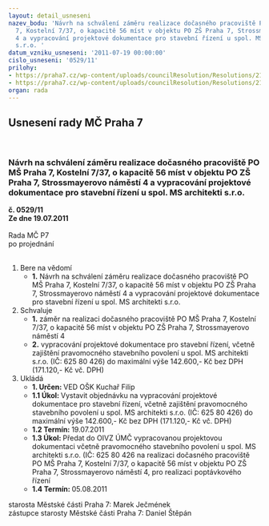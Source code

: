 ```yaml
---
layout: detail_usneseni
nazev_bodu: 'Návrh na schválení záměru realizace dočasného pracoviště PO MŠ Praha
  7, Kostelní 7/37, o kapacitě 56 míst v objektu PO ZŠ Praha 7, Strossmayerovo náměstí
  4 a vypracování projektové dokumentace pro stavební řízení u spol. MS architekti
  s.r.o. '
datum_vzniku_usneseni: '2011-07-19 00:00:00'
cislo_usneseni: '0529/11'
prilohy:
- https://praha7.cz/wp-content/uploads/councilResolution/Resolutions/21496/35-11-usnesen%c3%ad_zm%c4%8d_k_projektu_t%c5%99%c3%addy_m%c5%a1_do_z%c5%a1.doc
- https://praha7.cz/wp-content/uploads/councilResolution/Resolutions/21496/35-11-ov%c4%9b%c5%99en%c3%bd_z%c3%a1pis_z_jedn%c3%a1n%c3%ad_s_hs_hl.m._praha.doc
organ: rada
---
```

<div id="ucUsn_pList" class="usn">
	<span><h2>Usnesení rady MČ Praha 7 </h2>
<br></span><div class="standBody">
<span><h3>Návrh na schválení záměru realizace dočasného pracoviště PO MŠ Praha 7, Kostelní 7/37, o kapacitě 56 míst v objektu PO ZŠ Praha 7, Strossmayerovo náměstí 4 a vypracování projektové dokumentace pro stavební řízení u spol. MS architekti s.r.o. </h3></span><div class="center">
		<strong>č. 0529/11</strong><br>
	</div>
<div class="center">
		<strong>Ze dne 19.07.2011</strong><br><br>
	</div>Rada MČ P7<br> po projednání<br><br><ol>
<li>Bere na vědomí<ul><li>
<strong>1.</strong> Návrh na schválení záměru realizace dočasného pracoviště PO MŠ Praha 7, Kostelní 7/37, o kapacitě 56 míst v objektu PO ZŠ Praha 7, Strossmayerovo náměstí 4 a vypracování projektové dokumentace pro stavební řízení u spol. MS architekti s.r.o.    </li></ul>
</li>
<li>Schvaluje<ul>
<li>
<strong>1.</strong> záměr na realizaci dočasného pracoviště PO MŠ Praha 7, Kostelní 7/37, o kapacitě 56 míst v objektu PO ZŠ Praha 7, Strossmayerovo náměstí 4</li>
<li>
<strong>2.</strong> vypracování projektové dokumentace pro stavební řízení, včetně zajištění pravomocného stavebního povolení u spol. MS architekti s.r.o. (IČ: 625 80 426) do maximální výše 142.600,- Kč bez DPH (171.120,- Kč vč. DPH)      </li>
</ul>
</li>
<li>Ukládá<ul>
<li>
<strong>1. Určen: </strong>VED OŠK Kuchař Filip</li>
<li>
<strong>1.1 Úkol: </strong>Vystavit objednávku na vypracování projektové dokumentace pro stavební řízení, včetně zajištění pravomocného stavebního povolení u spol. MS architekti s.r.o. (IČ: 625 80 426) do maximální výše 142.600,- Kč bez DPH (171.120,- Kč vč. DPH) </li>
<li>
<strong>1.2 Termín: </strong>19.07.2011</li>
<li>
<strong>1.3 Úkol: </strong>Předat do OIVZ ÚMČ vypracovanou projektovou dokumentaci včetně  pravomocného stavebního povolení u spol. MS architekti s.r.o. (IČ: 625 80 426 na realizaci dočasného pracoviště PO MŠ Praha 7, Kostelní 7/37, o kapacitě 56 míst v objektu PO ZŠ Praha 7, Strossmayerovo náměstí 4, pro realizaci poptávkového řízení</li>
<li>
<strong>1.4 Termín: </strong>05.08.2011</li>
</ul>
</li>
</ol>starosta Městské části Praha 7: Marek Ječmének<br>zástupce starosty Městské části Praha 7: Daniel Štěpán 
</div>
</div>